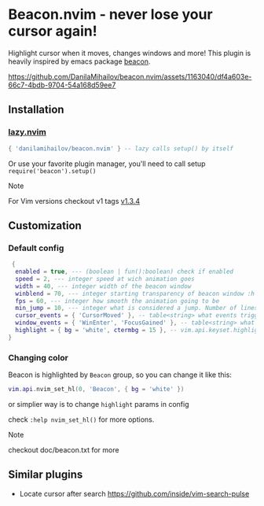 # Beacon.nvim - never lose your cursor again!

Highlight cursor when it moves, changes windows and more!
This plugin is heavily inspired by emacs package [beacon](https://github.com/Malabarba/beacon).

https://github.com/DanilaMihailov/beacon.nvim/assets/1163040/df4a603e-66c7-4bdb-9704-54a168d59ee7

## Installation

### [lazy.nvim](https://github.com/folke/lazy.nvim)

```lua
{ 'danilamihailov/beacon.nvim' } -- lazy calls setup() by itself
```

Or use your favorite plugin manager, you'll need to call setup `require('beacon').setup()`

> [!NOTE]
> For Vim versions checkout v1 tags [v1.3.4](https://github.com/DanilaMihailov/beacon.nvim/tree/v1.3.4)

## Customization

### Default config

```lua
 {
  enabled = true, --- (boolean | fun():boolean) check if enabled
  speed = 2, --- integer speed at wich animation goes
  width = 40, --- integer width of the beacon window
  winblend = 70, --- integer starting transparency of beacon window :h winblend
  fps = 60, --- integer how smooth the animation going to be
  min_jump = 10, --- integer what is considered a jump. Number of lines
  cursor_events = { 'CursorMoved' }, -- table<string> what events trigger check for cursor moves
  window_events = { 'WinEnter', 'FocusGained' }, -- table<string> what events trigger cursor highlight
  highlight = { bg = 'white', ctermbg = 15 }, -- vim.api.keyset.highlight table passed to vim.api.nvim_set_hl
}
```

### Changing color

Beacon is highlighted by `Beacon` group, so you can change it like this:

```lua
vim.api.nvim_set_hl(0, 'Beacon', { bg = 'white' })
```

or simplier way is to change `highlight` params in config

check `:help nvim_set_hl()` for more options.

> [!NOTE]
> checkout doc/beacon.txt for more

## Similar plugins

- Locate cursor after search https://github.com/inside/vim-search-pulse
